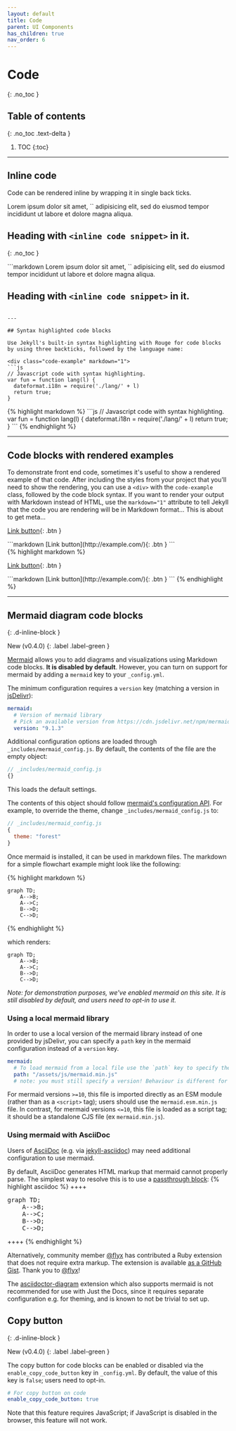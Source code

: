 ```yaml
---
layout: default
title: Code
parent: UI Components
has_children: true
nav_order: 6
---
```


# Code
{: .no_toc }

## Table of contents
{: .no_toc .text-delta }

1. TOC
{:toc}

---

## Inline code

Code can be rendered inline by wrapping it in single back ticks.

<div class="code-example" markdown="1">
Lorem ipsum dolor sit amet, `<inline code snippet>` adipisicing elit, sed do eiusmod tempor incididunt ut labore et dolore magna aliqua.

## Heading with `<inline code snippet>` in it.
{: .no_toc }
</div>
```markdown
Lorem ipsum dolor sit amet, `<inline code snippet>` adipisicing elit, sed do eiusmod tempor incididunt ut labore et dolore magna aliqua.

## Heading with `<inline code snippet>` in it.
```

---

## Syntax highlighted code blocks

Use Jekyll's built-in syntax highlighting with Rouge for code blocks by using three backticks, followed by the language name:

<div class="code-example" markdown="1">
```js
// Javascript code with syntax highlighting.
var fun = function lang(l) {
  dateformat.i18n = require('./lang/' + l)
  return true;
}
```
</div>
{% highlight markdown %}
```js
// Javascript code with syntax highlighting.
var fun = function lang(l) {
  dateformat.i18n = require('./lang/' + l)
  return true;
}
```
{% endhighlight %}

---

## Code blocks with rendered examples

To demonstrate front end code, sometimes it's useful to show a rendered example of that code. After including the styles from your project that you'll need to show the rendering, you can use a `<div>` with the `code-example` class, followed by the code block syntax. If you want to render your output with Markdown instead of HTML, use the `markdown="1"` attribute to tell Jekyll that the code you are rendering will be in Markdown format... This is about to get meta...

<div class="code-example" markdown="1">

<div class="code-example" markdown="1">

[Link button](http://example.com/){: .btn }

</div>
```markdown
[Link button](http://example.com/){: .btn }
```

</div>
{% highlight markdown %}
<div class="code-example" markdown="1">

[Link button](http://example.com/){: .btn }

</div>
```markdown
[Link button](http://example.com/){: .btn }
```
{% endhighlight %}

---

## Mermaid diagram code blocks
{: .d-inline-block }

New (v0.4.0)
{: .label .label-green }

[Mermaid](https://mermaid-js.github.io/mermaid/) allows you to add diagrams and visualizations using Markdown code blocks. **It is disabled by default**. However, you can turn on support for mermaid by adding a `mermaid` key to your `_config.yml`.

The minimum configuration requires a `version` key (matching a version in [jsDelivr](https://cdn.jsdelivr.net/npm/mermaid/)):

```yaml
mermaid:
  # Version of mermaid library
  # Pick an available version from https://cdn.jsdelivr.net/npm/mermaid/
  version: "9.1.3"
```

Additional configuration options are loaded through `_includes/mermaid_config.js`. By default, the contents of the file are the empty object:

```js
// _includes/mermaid_config.js
{}
```

This loads the default settings.

The contents of this object should follow [mermaid's configuration API](https://mermaid-js.github.io/mermaid/#/./Setup?id=configuration). For example, to override the theme, change `_includes/mermaid_config.js` to:

```js
// _includes/mermaid_config.js
{
  theme: "forest"
}
```

Once mermaid is installed, it can be used in markdown files. The markdown for a simple flowchart example might look like the following:

{% highlight markdown %}
```mermaid
graph TD;
    A-->B;
    A-->C;
    B-->D;
    C-->D;
```
{% endhighlight %}

which renders:

```mermaid
graph TD;
    A-->B;
    A-->C;
    B-->D;
    C-->D;
```

*Note: for demonstration purposes, we've enabled mermaid on this site. It is still disabled by default, and users need to opt-in to use it.*

### Using a local mermaid library

In order to use a local version of the mermaid library instead of one provided by jsDelivr, you can specify a `path` key in the mermaid configuration instead of a `version` key.

```yaml
mermaid:
  # To load mermaid from a local file use the `path` key to specify the location of the library instead; e.g.
  path: "/assets/js/mermaid.min.js"
  # note: you must still specify a version! Behaviour is different for versions < 10 and >= 10
```

For mermaid versions `>=10`, this file is imported directly as an ESM module (rather than as a `<script>` tag); users should use the `mermaid.esm.min.js` file. In contrast, for mermaid versions `<=10`, this file is loaded as a script tag; it should be a standalone CJS file (ex `mermaid.min.js`).

### Using mermaid with AsciiDoc

Users of [AsciiDoc](https://asciidoc.org/) (e.g. via [jekyll-asciidoc](https://github.com/asciidoctor/jekyll-asciidoc)) may need additional configuration to use mermaid.

By default, AsciiDoc generates HTML markup that mermaid cannot properly parse. The simplest way to resolve this is to use a [passthrough block](https://docs.asciidoctor.org/asciidoc/latest/pass/pass-block/):
{% highlight asciidoc %}
++++
<pre class="language-mermaid">
graph TD;
    A-->B;
    A-->C;
    B-->D;
    C-->D;
</pre>
++++
{% endhighlight %}

Alternatively, community member [@flyx](https://.github.com/flyx) has contributed a Ruby extension that does not require extra markup. The extension is available [as a GitHub Gist](https://gist.github.com/flyx/9fff080cf4edc95d495bc661a002232c). Thank you to [@flyx](https://.github.com/flyx)!

The [asciidoctor-diagram](https://docs.asciidoctor.org/diagram-extension/latest/) extension which also supports mermaid is not recommended for use with Just the Docs, since it requires separate configuration e.g. for theming, and is known to not be trivial to set up.

## Copy button
{: .d-inline-block }

New (v0.4.0)
{: .label .label-green }

The copy button for code blocks can be enabled or disabled via the `enable_copy_code_button` key in `_config.yml`. By default, the value of this key is `false`; users need to opt-in.

```yaml
# For copy button on code
enable_copy_code_button: true
```

Note that this feature requires JavaScript; if JavaScript is disabled in the browser, this feature will not work.
